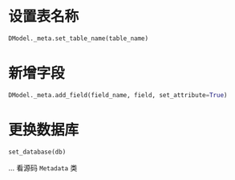 
# 设置表名称

```python
DModel._meta.set_table_name(table_name)
```

# 新增字段

```python
DModel._meta.add_field(field_name, field, set_attribute=True)
```

# 更换数据库

`set_database(db)`

... 看源码 `Metadata` 类

